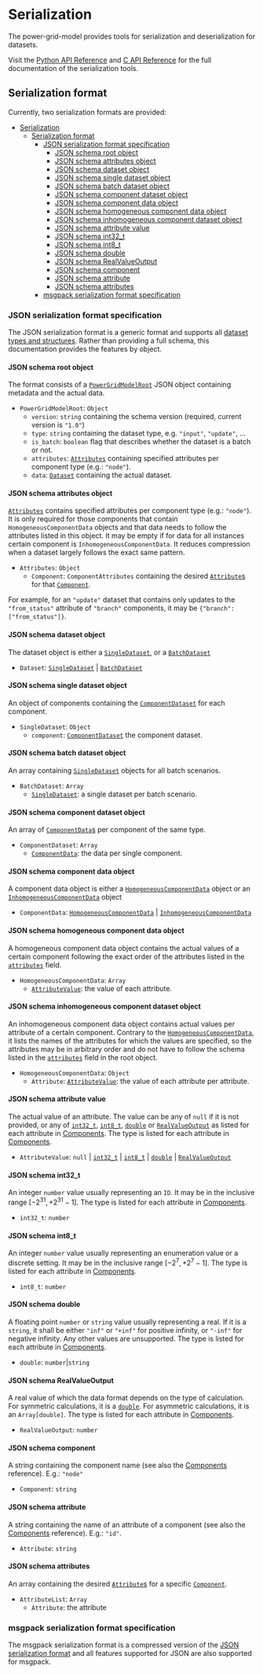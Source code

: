 <!--
SPDX-FileCopyrightText: 2022 Contributors to the Power Grid Model project <dynamic.grid.calculation@alliander.com>

SPDX-License-Identifier: MPL-2.0
-->

# Serialization

The power-grid-model provides tools for serialization and deserialization for datasets.

Visit the [Python API Reference](../api_reference/python-api-reference.md#utils) and [C API Reference](../api_reference/power-grid-model-c-api-reference.rst#Serialization) for the full documentation of the serialization tools.

## Serialization format

Currently, two serialization formats are provided:

- [Serialization](#serialization)
  - [Serialization format](#serialization-format)
    - [JSON serialization format specification](#json-serialization-format-specification)
      - [JSON schema root object](#json-schema-root-object)
      - [JSON schema attributes object](#json-schema-attributes-object)
      - [JSON schema dataset object](#json-schema-dataset-object)
      - [JSON schema single dataset object](#json-schema-single-dataset-object)
      - [JSON schema batch dataset object](#json-schema-batch-dataset-object)
      - [JSON schema component dataset object](#json-schema-component-dataset-object)
      - [JSON schema component data object](#json-schema-component-data-object)
      - [JSON schema homogeneous component data object](#json-schema-homogeneous-component-data-object)
      - [JSON schema inhomogeneous component dataset object](#json-schema-inhomogeneous-component-dataset-object)
      - [JSON schema attribute value](#json-schema-attribute-value)
      - [JSON schema int32\_t](#json-schema-int32_t)
      - [JSON schema int8\_t](#json-schema-int8_t)
      - [JSON schema double](#json-schema-double)
      - [JSON schema RealValueOutput](#json-schema-realvalueoutput)
      - [JSON schema component](#json-schema-component)
      - [JSON schema attribute](#json-schema-attribute)
      - [JSON schema attributes](#json-schema-attributes)
    - [msgpack serialization format specification](#msgpack-serialization-format-specification)

### JSON serialization format specification

The JSON serialization format is a generic format and supports all [dataset types and structures](dataset-terminology.md#data-structures).
Rather than providing a full schema, this documentation provides the features by object.

#### JSON schema root object

The format consists of a [`PowerGridModelRoot`](#json-schema-root-object) JSON object containing metadata and the actual data.

* `PowerGridModelRoot`: `Object`
  * `version`: `string` containing the schema version (required, current version is `"1.0"`)
  * `type`: `string` containing the dataset type, e.g. `"input"`, `"update"`, ...
  * `is_batch`: `boolean` flag that describes whether the dataset is a batch or not.
  * `attributes`: [`Attributes`](#json-schema-attributes-object) containing specified attributes per component type (e.g.: `"node"`).
  * `data`: [`Dataset`](#json-schema-dataset-object) containing the actual dataset.

#### JSON schema attributes object

[`Attributes`](#json-schema-attributes-object) contains specified attributes per component type (e.g.: `"node"`).
It is only required for those components that contain `HomogeneousComponentData` objects and that data needs to follow the attributes listed in this object.
It may be empty if for data for all instances certain component is `InhomogeneousComponentData`.
It reduces compression when a dataset largely follows the exact same pattern.

* `Attributes`: `Object`
  * `Component`: `ComponentAttributes` containing the desired [`Attribute`s](#json-schema-attribute) for that [`Component`](#json-schema-component).

For example, for an `"update"` dataset that contains only updates to the `"from_status"` attribute of `"branch"` components, it may be `{"branch": ["from_status"]}`.

#### JSON schema dataset object

The dataset object is either a [`SingleDataset`](#json-schema-single-dataset-object), or a [`BatchDataset`](#json-schema-batch-dataset-object)

* `Dataset`: [`SingleDataset`](#json-schema-single-dataset-object) | [`BatchDataset`](#json-schema-batch-dataset-object)

#### JSON schema single dataset object

An object of components containing the [`ComponentDataset`](#json-schema-component-dataset-object) for each component.

* `SingleDataset`: `Object`
  * `component`: [`ComponentDataset`](#json-schema-component-dataset-object) the component dataset.

#### JSON schema batch dataset object

An array containing [`SingleDataset`](#json-schema-single-dataset-object) objects for all batch scenarios.

* `BatchDataset`: `Array`
  * [`SingleDataset`](#json-schema-single-dataset-object): a single dataset per batch scenario.

#### JSON schema component dataset object

An array of [`ComponentData`s](#json-schema-component-data-object) per component of the same type.

* `ComponentDataset`: `Array`
  * [`ComponentData`](#json-schema-component-data-object): the data per single component.

#### JSON schema component data object

A component data object is either a [`HomogeneousComponentData`](#json-schema-homogeneous-component-data-object) object or an [`InhomogeneousComponentData`](#json-schema-inhomogeneous-component-data-object) object

* `ComponentData`: [`HomogeneousComponentData`](#json-schema-homogeneous-component-data-object) | [`InhomogeneousComponentData`](#json-schema-inhomogeneous-component-data-object)

#### JSON schema homogeneous component data object

A homogeneous component data object contains the actual values of a certain component following the exact order of the attributes listed in the [`attributes`](#json-schema-attributes) field.

* `HomogeneousComponentData`: `Array`
  * [`AttributeValue`](#json-schema-attribute-value): the value of each attribute.

#### JSON schema inhomogeneous component dataset object

An inhomogeneous component data object contains actual values per attribute of a certain component.
Contrary to the [`HomogeneousComponentData`](#json-schema-homogeneous-component-data-object), it lists the names of the attributes for which the values are specified, so the attributes may be in arbitrary order and do not have to follow the schema listed in the [`attributes`](#json-schema-root-object) field in the root object.

* `HomogeneousComponentData`: `Object`
  * `Attribute`: [`AttributeValue`](#json-schema-attribute-value): the value of each attribute per attribute.

#### JSON schema attribute value

The actual value of an attribute. The value can be any of `null` if it is not provided, or any of [`int32_t`](#json-schema-int32_t), [`int8_t`](#json-schema-int8_t), [`double`](#json-schema-double) or [`RealValueOutput`](#json-schema-real-value) as listed for each attribute in [Components](components.md).
The type is listed for each attribute in [Components](components.md).

* `AttributeValue`: `null` | [`int32_t`](#json-schema-int32_t) | [`int8_t`](#json-schema-int8_t) | [`double`](#json-schema-double) | [`RealValueOutput`](#json-schema-real-value)

#### JSON schema int32_t

An integer `number` value usually representing an `ID`. It may be in the inclusive range $\left[-2^{31},+2^{31} - 1\right]$.
The type is listed for each attribute in [Components](components.md).

* `int32_t`: `number`

#### JSON schema int8_t

An integer `number` value usually representing an enumeration value or a discrete setting. It may be in the inclusive range $\left[-2^{7},+2^{7} - 1\right]$.
The type is listed for each attribute in [Components](components.md).

* `int8_t`: `number`

#### JSON schema double

A floating point `number` or `string` value usually representing a real.
If it is a `string`, it shall be either `"inf"` or `"+inf"` for positive infinity, or `"-inf"` for negative infinity.
Any other values are unsupported.
The type is listed for each attribute in [Components](components.md).

* `double`: `number`|`string`

#### JSON schema RealValueOutput

A real value of which the data format depends on the type of calculation.
For symmetric calculations, it is a [`double`](#json-schema-double). For asymmetric calculations, it is an `Array[double]`.
The type is listed for each attribute in [Components](components.md).

* `RealValueOutput`: `number`

#### JSON schema component

A string containing the component name (see also the [Components](components.md) reference). E.g.: `"node"`

* `Component`: `string`

#### JSON schema attribute

A string containing the name of an attribute of a component (see also the [Components](components.md) reference). E.g.: `"id"`.

* `Attribute`: `string`

#### JSON schema attributes

An array containing the desired [`Attribute`s](#json-schema-attribute) for a specific [`Component`](#json-schema-component).

* `AttributeList`: `Array`
  * `Attribute`: the attribute

### msgpack serialization format specification

The msgpack serialization format is a compressed version of the [JSON serialization format](#json-serialization-format-specification) and all features supported for JSON are also supported for msgpack.
